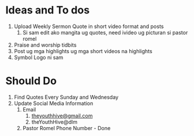 # Ideas and To dos
1. Upload Weekly Sermon Quote in short video format and posts
	1. Si sam edit ako mangita ug quotes, need ivideo ug picturan si pastor romel
2. Praise and worship tidbits
3. Post ug mga highlights ug mga short videos na highlights
4. Symbol Logo ni sam

# Should Do 
1. Find Quotes Every Sunday and Wednesday
2. Update Social Media Information
	1. Email
		1. theyouthhive@gmail.com
		2. theYouthHive@dlm
	2. Pastor Romel Phone Number - Done